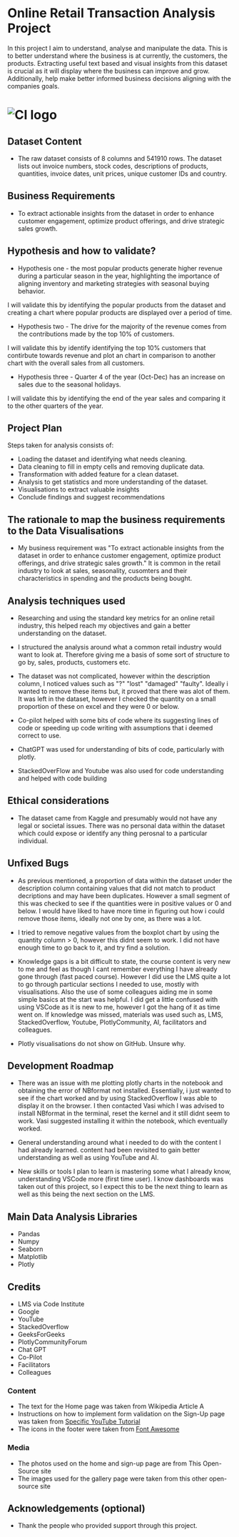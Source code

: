 # Online Retail Transaction Analysis Project

In this project I aim to understand, analyse and manipulate the data. This is to better understand where the business is at currently, the customers, the products. Extracting useful text based and visual insights from this dataset is crucial as it will display where the business can improve and grow. Additionally, help make better informed business decisions aligning with the companies goals.

# ![CI logo](https://codeinstitute.s3.amazonaws.com/fullstack/ci_logo_small.png)


## Dataset Content
* The raw dataset consists of 8 columns and 541910 rows. The dataset lists out invoice numbers, stock codes, descriptions of products, quantities, invoice dates, unit prices, unique customer IDs and country. 


## Business Requirements
* To extract actionable insights from the dataset in order to enhance customer engagement, optimize product offerings, and drive strategic sales growth.


## Hypothesis and how to validate?
* Hypothesis one - the most popular products generate higher revenue during a particular season in the year, highlighting the importance of aligning inventory and marketing strategies with seasonal buying behavior.

I will validate this by identifying the popular products from the dataset and creating a chart where popular products are displayed over a period of time.

* Hypothesis two - The drive for the majority of the revenue comes from the contributions made by the top 10% of customers.

I will validate this by identify identifying the top 10% customers that contirbute towards revenue and plot an chart in comparison to another chart with the overall sales from all customers. 

* Hypothesis three - Quarter 4 of the year (Oct-Dec) has an increase on sales due to the seasonal holidays.

I will validate this by identifying the end of the year sales and comparing it to the other quarters of the year.

## Project Plan
Steps taken for analysis consists of:
* Loading the dataset and identifying what needs cleaning.
* Data cleaning to fill in empty cells and removing duplicate data. 
* Transformation with added feature for a clean dataset. 
* Analysis to get statistics and more understanding of the dataset.
* Visualisations to extract valuable insights
* Conclude findings and suggest recommendations

## The rationale to map the business requirements to the Data Visualisations
* My business requirement was "To extract actionable insights from the dataset in order to enhance customer engagement, optimize product offerings, and drive strategic sales growth." It is common in the retail industry to look at sales, seasonality, cusomters and their characteristics in spending and the products being bought. 

## Analysis techniques used
* Researching and using the standard key metrics for an online retail industry, this helped reach my objectives and gain a better understanding on the dataset. 

* I structured the analysis around what a common retail industry would want to look at. Therefore giving me a basis of some sort of structure to go by, sales, products, customers etc.

* The dataset was not complicated, however within the description column, I noticed values such as "?" "lost" "damaged" "faulty". Ideally i wanted to remove these items but, it proved that there was alot of them. It was left in the dataset, however I checked the quantity on a small proportion of these on excel and they were 0 or below.

* Co-pilot helped with some bits of code where its suggesting lines of code or speeding up code writing with assumptions that i deemed correct to use. 

* ChatGPT was used for understanding of bits of code, particularly with plotly.

* StackedOverFlow and Youtube was also used for code understanding and helped with code building

## Ethical considerations
* The dataset came from Kaggle and presumably would not have any legal or societal issues. There was no personal data within the dataset which could expose or identify any thing perosnal to a particular individual.

## Unfixed Bugs
* As previous mentioned, a proportion of data within the dataset under the description column containing values that did not match to product decriptions and may have been duplicates. However a small segment of this was checked to see if the quantities were in positive values or 0 and below. I would have liked to have more time in figuring out how i could remove those items, ideally not one by one, as there was a lot. 

* I tried to remove negative values from the boxplot chart by using the quantity column > 0, however this didnt seem to work. I did not have enough time to go back to it, and try find a solution.

* Knowledge gaps is a bit difficult to state, the course content is very new to me and feel as though I cant remember everything I have already gone through (fast paced course). However I did use the LMS quite a lot to go through particular sections I needed to use, mostly with visualisations. Also the use of some colleagues aiding me in some simple basics at the start was helpful. I did get a little confused with using VSCode as it is new to me, however I got the hang of it as time went on. If knowledge was missed, materials was used such as, LMS, StackedOverflow, Youtube, PlotlyCommunity, AI, facilitators and colleagues.

* Plotly visualisations do not show on GitHub. Unsure why.


## Development Roadmap
* There was an issue with me plotting plotly charts in the notebook and obtaining the error of NBformat not installed. Essentially, i just wanted to see if the chart worked and by using StackedOverflow I was able to display it on the browser. I then contacted Vasi which I was advised to install NBformat in the terminal, reset the kernel and it still didnt seem to work. Vasi suggested installing it within the notebook, which eventually worked.

* General understanding around what i needed to do with the content I had already learned. content had been revisited to gain better understanding as well as using YouTube and AI.

* New skills or tools I plan to learn is mastering some what I already know, understanding VSCode more (first time user). I know dashboards was taken out of this project, so I expect this to be the next thing to learn as well as this being the next section on the LMS. 

## Main Data Analysis Libraries
* Pandas
* Numpy
* Seaborn
* Matplotlib
* Plotly


## Credits 
* LMS via Code Institute
* Google
* YouTube
* StackedOverflow
* GeeksForGeeks
* PlotlyCommunityForum
* Chat GPT
* Co-Pilot
* Facilitators
* Colleagues



### Content 

- The text for the Home page was taken from Wikipedia Article A
- Instructions on how to implement form validation on the Sign-Up page was taken from [Specific YouTube Tutorial](https://www.youtube.com/)
- The icons in the footer were taken from [Font Awesome](https://fontawesome.com/)

### Media

- The photos used on the home and sign-up page are from This Open-Source site
- The images used for the gallery page were taken from this other open-source site



## Acknowledgements (optional)
* Thank the people who provided support through this project.